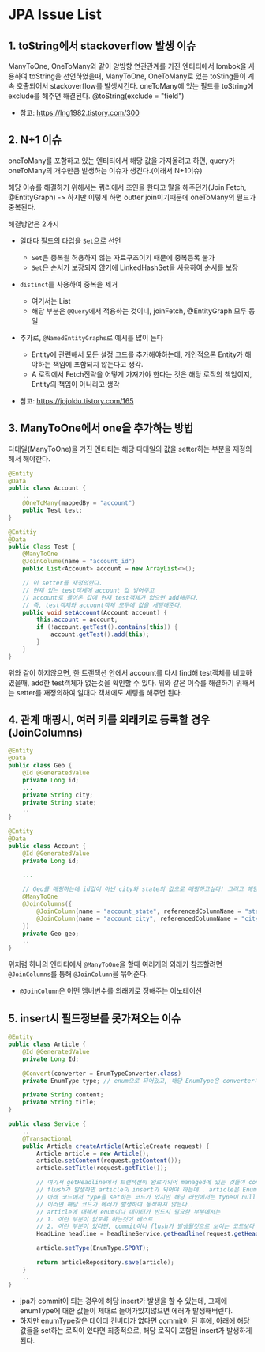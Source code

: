 
# JPA Issue List

## 1. toString에서 stackoverflow 발생 이슈

ManyToOne, OneToMany와 같이 양방향 연관관계를 가진 엔티티에서 lombok을 사용하여 toString을 선언하였을때,
ManyToOne, OneToMany로 있는 toSting들이 계속 호출되어서 stackoverflow를 발생시킨다.
oneToMany에 있는 필드를 toString에 exclude를 해주면 해결된다.
@toString(exclude = "field")

* 참고: https://lng1982.tistory.com/300

## 2. N+1 이슈

oneToMany를 포함하고 있는 엔티티에서 해당 값을 가져올려고 하면,
query가 oneToMany의 개수만큼 발생하는 이슈가 생긴다.(이래서 N+1이슈)

해당 이슈를 해결하기 위해서는 쿼리에서 조인을 한다고 말을 해주던가(Join Fetch, @EntityGraph)
-> 하지만 이렇게 하면 outter join이기때문에 oneToMany의 필드가 중복된다.

해결방안은 2가지
* 일대다 필드의 타입을 `Set`으로 선언
  * `Set`은 중복읠 허용하지 않는 자료구조이기 때문에 중복등록 불가
  * `Set`은 순서가 보장되지 않기에 LinkedHashSet을 사용하여 순서를 보장
* `distinct`를 사용하여 중복을 제거
  * 여기서는 List
  * 해당 부분은 `@Query`에서 적용하는 것이니, joinFetch, @EntityGraph 모두 동일
* 추가로, `@NamedEntityGraphs`로 예시를 많이 든다
  * Entity에 관련해서 모든 설정 코드를 추가해야하는데, 개인적으론 Entity가 해야하는 책임에 포함되지 않는다고 생각.
  * A 로직에서 Fetch전략을 어떻게 가져가야 한다는 것은 해당 로직의 책임이지, Entity의 책임이 아니라고 생각

* 참고: https://jojoldu.tistory.com/165

## 3. ManyToOne에서 one을 추가하는 방법

다대일(ManyToOne)을 가진 엔티티는 해당 다대일의 값을 setter하는 부분을 재정의해서 해야한다.
```java
@Entity
@Data
public class Account {
    ..
    @OneToMany(mappedBy = "account")
    public Test test;
}

@Entitiy
@Data
public Class Test {
    @ManyToOne
    @JoinColume(name = "account_id")
    public List<Account> account = new ArrayList<>();

    // 이 setter를 재정의한다.
    // 현재 있는 test객체에 account 값 넣어주고
    // account로 들어온 값에 현재 test객체가 없으면 add해준다.
    // 즉, test객체와 account객체 모두에 값을 세팅해준다.
    public void setAccount(Account account) {
        this.account = account;
        if (!account.getTest().contains(this)) {
            account.getTest().add(this);
        }
    }
}
```
위와 같이 하지않으면, 한 트랜잭션 안에서 account를 다시 find해 test객체를 비교하였을때, add한 test객체가 없는것을 확인할 수 있다.
위와 같은 이슈를 해결하기 위해서는 setter를 재정의하여 일대다 객체에도 세팅을 해주면 된다.

## 4. 관계 매핑시, 여러 키를 외래키로 등록할 경우(JoinColumns)

```java
@Entity
@Data
public class Geo {
    @Id @GeneratedValue
    private Long id;
    ...
    private String city;
    private String state;
    ..
}

@Entity
@Data
public class Account {
    @Id @GeneratedValue
    private Long id;

    ...

    // Geo를 매핑하는데 id값이 아닌 city와 state의 값으로 매핑하고싶다! 그리고 해당 값을 디비에는 account_city, account_state라고 이름을 변경해 저장하고싶다면!
    @ManyToOne
    @JoinColumns({
        @JoinColumn(name = "account_state", referencedColumnName = "state") // referencedColumnName은 대상이 되는 실제 객체의 멤버변수명(디비명 아니다!), name은 기존과 동일하게 내가 디비에 저장할 필드명
        @JoinColumn(name = "account_city", referencedColumnName = "city")
    })
    private Geo geo;
    ..
}
```

위처럼 하나의 엔티티에서 `@ManyToOne`을 할때 여러개의 외래키 참조할려면 `@JoinColumns`를 통해 `@JoinColumn`을 묶어준다.
* `@JoinColumn`은 어떤 멤버변수를 외래키로 정해주는 어노테이션

## 5. insert시 필드정보를 못가져오는 이슈

```java
@Entity
public class Article {
    @Id @GeneratedValue
    private Long Id;

    @Convert(converter = EnumTypeConverter.class)
    private EnumType type; // enum으로 되어있고, 해당 EnumType은 converter처리가 되어있다. toDatabaseColumn, toEntityAttribute -> 여기서 값이 null로 들어와있으면 에러가 발생

    private String content;
    private String title;
}

public class Service {
    ..
    @Transactional
    public Article createArticle(ArticleCreate request) {
        Article article = new Article();
        article.setContent(request.getContent());
        article.setTitle(request.getTitle());

        // 여기서 getHeadline에서 트랜잭션이 완료가되어 managed에 있는 것들이 commit이 되는 상황이 생기는거 같다. 아니면 특정 상황에서 commit 혹은 flush가 발생한다.
        // flush가 발생하면 article이 insert가 되어야 하는데.. article은 EnumType이 null이 되면 안되는 상황이다.
        // 아래 코드에서 type을 set하는 코드가 있지만 해당 라인에서는 type이 null이기 때문에 EnumType에서 toDatabaseColumn부분에서 에러가 발생한다.
        // 이러면 해당 코드가 에러가 발생하여 동작하지 않는다..
        // article에 대해서 enum이나 데이터가 반드시 필요한 부분에서는
        // 1. 이런 부분이 없도록 하는것이 베스트
        // 2. 이런 부분이 있다면, commit이나 flush가 발생될것으로 보이는 코드보다 더 먼저 set해주기.
        HeadLine headline = headlineService.getHeadline(request.getHeadlineId());

        article.setType(EnumType.SPORT);

        return articleRepository.save(article);
    }
    ..
}
```

* jpa가 commit이 되는 경우에 해당 insert가 발생을 할 수 있는데, 그때에 enumType에 대한 값들이 제대로 들어가있지않으면 에러가 발생해버린다.
* 하지만 enumType같은 데이터 컨버터가 없다면 commit이 된 후에, 아래에 해당 값들을 set하는 로직이 있다면 최종적으로, 해당 로직이 포함된 insert가 발생하게 된다.
